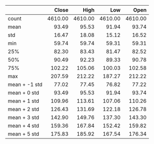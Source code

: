 |               |   Close |    High |     Low |    Open |
|:--------------|--------:|--------:|--------:|--------:|
| count         | 4610.00 | 4610.00 | 4610.00 | 4610.00 |
| mean          |   93.49 |   95.53 |   91.94 |   93.74 |
| std           |   16.47 |   18.08 |   15.12 |   16.52 |
| min           |   59.74 |   59.74 |   59.31 |   59.31 |
| 25%           |   82.30 |   83.43 |   81.47 |   82.52 |
| 50%           |   90.49 |   92.23 |   89.33 |   90.78 |
| 75%           |  102.22 |  105.06 |  100.03 |  102.58 |
| max           |  207.59 |  212.22 |  187.27 |  212.22 |
| mean + -1 std |   77.02 |   77.45 |   76.82 |   77.22 |
| mean + 0 std  |   93.49 |   95.53 |   91.94 |   93.74 |
| mean + 1 std  |  109.96 |  113.61 |  107.06 |  110.26 |
| mean + 2 std  |  126.43 |  131.69 |  122.18 |  126.78 |
| mean + 3 std  |  142.90 |  149.76 |  137.30 |  143.30 |
| mean + 4 std  |  159.36 |  167.84 |  152.42 |  159.82 |
| mean + 5 std  |  175.83 |  185.92 |  167.54 |  176.34 |